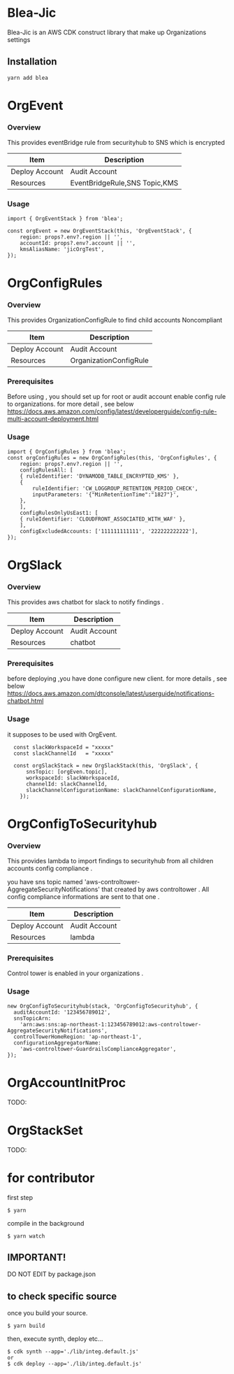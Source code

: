 # Blea-Jic

Blea-Jic is an AWS CDK construct library that make up Organizations settings

## Installation

```
yarn add blea
```

# OrgEvent

### Overview

This provides eventBridge rule from securityhub to SNS which is encrypted

| Item           | Description                   |
| -------------- | ----------------------------- |
| Deploy Account | Audit Account                 |
| Resources      | EventBridgeRule,SNS Topic,KMS |


### Usage
```
import { OrgEventStack } from 'blea';

const orgEvent = new OrgEventStack(this, 'OrgEventStack', {
    region: props?.env?.region || '',
    accountId: props?.env?.account || '',
    kmsAliasName: 'jicOrgTest',
});
```
# OrgConfigRules

### Overview

This provides OrganizationConfigRule to find child accounts Noncompliant

| Item           | Description            |
| -------------- | ---------------------- |
| Deploy Account | Audit Account          |
| Resources      | OrganizationConfigRule |

### Prerequisites

Before using , you should set up for root or audit account enable config rule to organizations.
for more detail , see below
https://docs.aws.amazon.com/config/latest/developerguide/config-rule-multi-account-deployment.html

### Usage

```
import { OrgConfigRules } from 'blea';
const orgConfigRules = new OrgConfigRules(this, 'OrgConfigRules', {
    region: props?.env?.region || '',
    configRulesAll: [
    { ruleIdentifier: 'DYNAMODB_TABLE_ENCRYPTED_KMS' },
    {
        ruleIdentifier: 'CW_LOGGROUP_RETENTION_PERIOD_CHECK',
        inputParameters: '{"MinRetentionTime":"1827"}',
    },
    ],
    configRulesOnlyUsEast1: [
    { ruleIdentifier: 'CLOUDFRONT_ASSOCIATED_WITH_WAF' },
    ],
    configExcludedAccounts: ['111111111111', '222222222222'],
});
```

# OrgSlack

### Overview

This provides aws chatbot for slack to notify findings .

| Item           | Description                   |
| -------------- | ----------------------------- |
| Deploy Account | Audit Account                 |
| Resources      | chatbot |

### Prerequisites
before deploying ,you have done configure new client. for more details , see below
https://docs.aws.amazon.com/dtconsole/latest/userguide/notifications-chatbot.html

### Usage
it supposes to be used with OrgEvent.

```
  const slackWorkspaceId = "xxxxx"
  const slackChannelId   = "xxxxx"

  const orgSlackStack = new OrgSlackStack(this, 'OrgSlack', {
      snsTopic: [orgEven.topic],
      workspaceId: slackWorkspaceId,
      channelId: slackChannelId,
      slackChannelConfigurationName: slackChannelConfigurationName,
    });
```

# OrgConfigToSecurityhub

### Overview

This provides lambda to import findings to securityhub
from all children accounts config compliance .

you have sns topic named 'aws-controltower-AggregateSecurityNotifications' that created by aws controltower .
All config compliance informations are sent to that one .

| Item           | Description                   |
| -------------- | ----------------------------- |
| Deploy Account | Audit Account                 |
| Resources      | lambda |

### Prerequisites

Control tower is enabled in your organizations .


### Usage

```
new OrgConfigToSecurityhub(stack, 'OrgConfigToSecurityhub', {
  auditAccountId: '123456789012',
  snsTopicArn:
    'arn:aws:sns:ap-northeast-1:123456789012:aws-controltower-AggregateSecurityNotifications',
  controlTowerHomeRegion: 'ap-northeast-1',
  configurationAggregatorName:
    'aws-controltower-GuardrailsComplianceAggregator',
});
```

# OrgAccountInitProc

TODO:

# OrgStackSet

TODO:

# for contributor

first step

```
$ yarn
```

compile in the background

```
$ yarn watch

```

## IMPORTANT!

DO NOT EDIT by package.json


## to check specific source

once you build your source.

```
$ yarn build
```

then, execute synth, deploy etc...

```
$ cdk synth --app='./lib/integ.default.js'
or
$ cdk deploy --app='./lib/integ.default.js'
```
